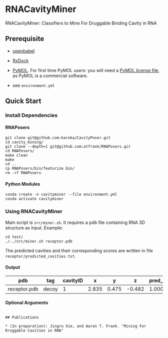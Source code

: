 # RNACavityMiner
RNACavityMiner: Classifiers to Mine For Druggable Binding Cavity in RNA

## Prerequisite
* [openbabel](http://openbabel.org/wiki/Category:Installation)

* [RxDock](https://www.rxdock.org/)

* [PyMOL](https://pymol.org/). For first time PyMOL users: you will need a [PyMOL license file](https://pymol.org/2/buy.html?q=buy), as PyMOL is a commercial software.

* see `environment.yml`

## Quick Start

### Install Dependencies
#### RNAPosers
```
git clone git@github.com:karoka/CavityPoser.git
cd cavity_mining/
git clone --depth=1 git@github.com:atfrank/RNAPosers.git
cd RNAPosers/
make clean
make
cd ..
cp RNAPosers/bin/featurize bin/
rm -rf RNAPosers
```
#### Python Modules
```
conda create -n cavityminer --file environment.yml
conda activate cavityminer
```


### Using RNACavityMiner
Main script is `src/miner.sh`. It requires a pdb file containing RNA 3D structure as input.
Example:
```
cd test/
./../src/miner.sh receptor.pdb
```
The predicted cavities and their corresponding scores are written in file `receptor/predicted_cavities.txt`.

#### Output
| pdb          | tag   | cavityID | x     | y     | z      | pred_MLP | pred_XGB | pred_RF | pred_LR | pred_Extra|
|--------------|-------|----------|-------|-------|--------|----------|----------|---------|----------|----------|
| receptor.pdb | decoy | 1        | 2.835 | 0.475 | -0.482 | 1.000    | 0.886    | 0.705   | 1.000    | 0.886    |

#### Optional Arguments
```

## Publications

* (In preparation): Jingru Xie, and Aaron T. Frank. "Mining For Druggable Cavities in RNA"
